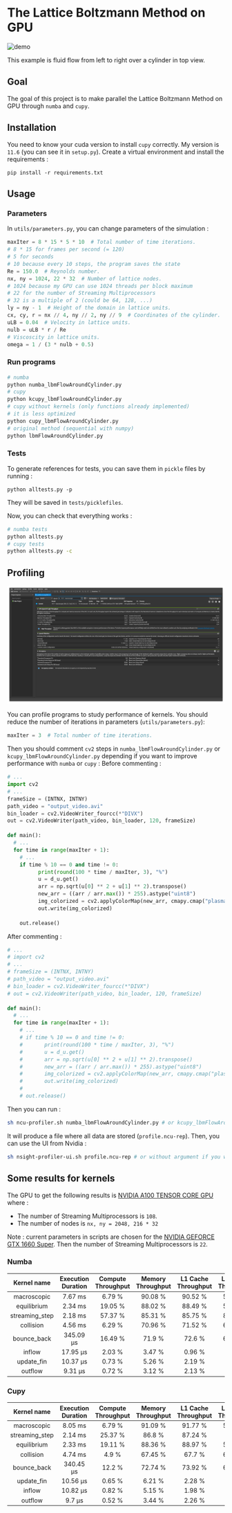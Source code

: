 # The Lattice Boltzmann Method on GPU

![demo](./docs/demo.gif)

This example is fluid flow from left to right over a cylinder in top view.

## Goal

The goal of this project is to make parallel the Lattice Boltzmann Method on GPU through `numba` and `cupy`.

## Installation

You need to know your cuda version to install `cupy` correctly.
My version is `11.6` (you can see it in `setup.py`).
Create a virtual environment and install the requirements :
```
pip install -r requirements.txt
```

## Usage

### Parameters

In `utils/parameters.py`, you can change parameters of the simulation :
```python
maxIter = 8 * 15 * 5 * 10  # Total number of time iterations.
# 8 * 15 for frames per second (= 120)
# 5 for seconds
# 10 because every 10 steps, the program saves the state
Re = 150.0  # Reynolds number.
nx, ny = 1024, 22 * 32  # Number of lattice nodes.
# 1024 because my GPU can use 1024 threads per block maximum
# 22 for the number of Streaming Multiprocessors
# 32 is a multiple of 2 (could be 64, 128, ...)
ly = ny - 1  # Height of the domain in lattice units.
cx, cy, r = nx // 4, ny // 2, ny // 9  # Coordinates of the cylinder.
uLB = 0.04  # Velocity in lattice units.
nulb = uLB * r / Re
# Viscoscity in lattice units.
omega = 1 / (3 * nulb + 0.5)
```

### Run programs

```sh
# numba
python numba_lbmFlowAroundCylinder.py
# cupy
python kcupy_lbmFlowAroundCylinder.py
# cupy without kernels (only functions already implemented)
# it is less optimized
python cupy_lbmFlowAroundCylinder.py
# original method (sequential with numpy)
python lbmFlowAroundCylinder.py
```

### Tests

To generate references for tests, you can save them in `pickle` files by running :
```
python alltests.py -p
```
They will be saved in `tests/picklefiles`.

Now, you can check that everything works :
```sh
# numba tests
python alltests.py
# cupy tests
python alltests.py -c
```

## Profiling

![nsight](./docs/nsight-analysis.png)

You can profile programs to study performance of kernels.
You should reduce the number of iterations in parameters (`utils/parameters.py`):
```python
maxIter = 3  # Total number of time iterations.
```
Then you should comment `cv2` steps in `numba_lbmFlowAroundCylinder.py` or `kcupy_lbmFlowAroundCylinder.py` depending if you want to improve performance with `numba` or `cupy` :
Before commenting :

```python
# ...
import cv2
# ...
frameSize = (INTNX, INTNY)
path_video = "output_video.avi"
bin_loader = cv2.VideoWriter_fourcc(*"DIVX")
out = cv2.VideoWriter(path_video, bin_loader, 120, frameSize)

def main():
  # ...
  for time in range(maxIter + 1):
    # ...
    if time % 10 == 0 and time != 0:
          print(round(100 * time / maxIter, 3), "%")
          u = d_u.get()
          arr = np.sqrt(u[0] ** 2 + u[1] ** 2).transpose()
          new_arr = ((arr / arr.max()) * 255).astype("uint8")
          img_colorized = cv2.applyColorMap(new_arr, cmapy.cmap("plasma"))
          out.write(img_colorized)

    out.release()
```

After commenting :

```python
# ...
# import cv2
# ...
# frameSize = (INTNX, INTNY)
# path_video = "output_video.avi"
# bin_loader = cv2.VideoWriter_fourcc(*"DIVX")
# out = cv2.VideoWriter(path_video, bin_loader, 120, frameSize)

def main():
  # ...
  for time in range(maxIter + 1):
    # ...
    # if time % 10 == 0 and time != 0:
    #       print(round(100 * time / maxIter, 3), "%")
    #       u = d_u.get()
    #       arr = np.sqrt(u[0] ** 2 + u[1] ** 2).transpose()
    #       new_arr = ((arr / arr.max()) * 255).astype("uint8")
    #       img_colorized = cv2.applyColorMap(new_arr, cmapy.cmap("plasma"))
    #       out.write(img_colorized)
    #
    # out.release()
```
Then you can run :
```sh
sh ncu-profiler.sh numba_lbmFlowAroundCylinder.py # or kcupy_lbmFlowAroundCylinder.py
```
It will produce a file where all data are stored (`profile.ncu-rep`).
Then, you can use the UI from Nvidia :
```sh
sh nsight-profiler-ui.sh profile.ncu-rep # or without argument if you want only to open the application
```

## Some results for kernels

The GPU to get the following results is [NVIDIA A100 TENSOR CORE GPU](https://www.nvidia.com/en-us/data-center/a100/) where :
- The number of Streaming Multiprocessors is `108`.
- The number of nodes is `nx, ny = 2048, 216 * 32`

Note : current parameters in scripts are chosen for the [NVIDIA GEFORCE GTX 1660 Super](https://www.nvidia.com/en-us/geforce/news/nvidia-geforce-gtx-1660-super-1650-super/). Then the number of Streaming Multiprocessors is `22`.

### Numba

|   Kernel name  | Execution Duration | Compute Throughput | Memory Throughput | L1 Cache Throughput | L2 Cache Throughput |
| :------------: | :----------------: | :----------------: | :---------------: | :-----------------: | :-----------------: |
|   macroscopic  |       7.67 ms      |       6.79 %       |      90.08 %      |       90.52 %       |       51.71 %       |
|   equilibrium  |       2.34 ms      |       19.05 %      |      88.02 %      |       88.49 %       |       58.85 %       |
| streaming_step |       2.18 ms      |       57.37 %      |      85.31 %      |       85.75 %       |       83.36 %       |
|    collision   |       4.56 ms      |       6.29 %       |      70.96 %      |       71.52 %       |       64.97 %       |
|   bounce_back  |      345.09 µs     |       16.49 %      |       71.9 %      |        72.6 %       |       65.08 %       |
|     inflow     |      17.95 µs      |       2.03 %       |       3.47 %      |        0.96 %       |        4.09 %       |
|   update_fin   |      10.37 µs      |       0.73 %       |       5.26 %      |        2.19 %       |        7.31 %       |
|     outflow    |       9.31 µs      |       0.72 %       |       3.12 %      |        2.13 %       |        4.58 %       |

### Cupy

|   Kernel name  | Execution Duration | Compute Throughput | Memory Throughput | L1 Cache Throughput | L2 Cache Throughput |
| :------------: | :----------------: | :----------------: | :---------------: | :-----------------: | :-----------------: |
|   macroscopic  |       8.05 ms      |       6.79 %       |      91.09 %      |       91.77 %       |       51.15 %       |
| streaming_step |       2.14 ms      |       25.37 %      |       86.8 %      |       87.24 %       |        82.5 %       |
|   equilibrium  |       2.33 ms      |       19.11 %      |      88.36 %      |       88.97 %       |       59.31 %       |
|    collision   |       4.74 ms      |        4.9 %       |      67.45 %      |        67.7 %       |       62.43 %       |
|   bounce_back  |      340.45 µs     |       12.2 %       |      72.74 %      |       73.92 %       |       65.38 %       |
|   update_fin   |      10.56 µs      |       0.65 %       |       6.21 %      |        2.28 %       |        7.87 %       |
|     inflow     |      10.82 µs      |       0.82 %       |       5.15 %      |        1.98 %       |        7.88 %       |
|     outflow    |       9.7 µs       |       0.52 %       |       3.44 %      |        2.26 %       |        4.86 %       |
